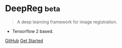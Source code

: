 <!-- _coverpage.md -->

# DeepReg <small>beta</small>

> A deep learning framework for image registration.

- Tensorflow 2 based.

[GitHub](https://github.com/ucl-candi/DeepReg/) [Get Started](quick_start.md)
